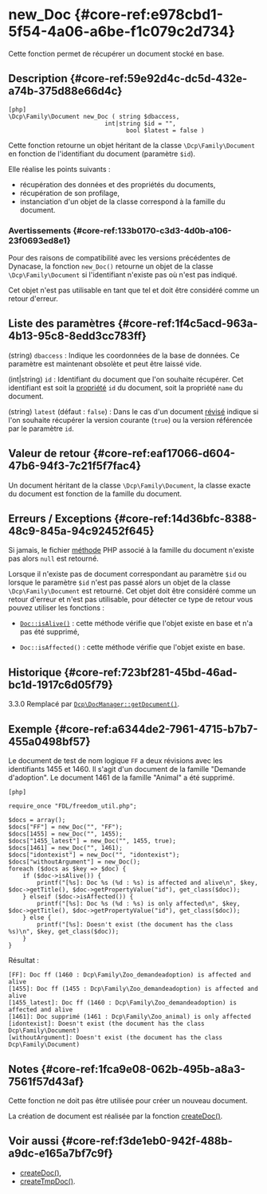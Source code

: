 # new_Doc {#core-ref:e978cbd1-5f54-4a06-a6be-f1c079c2d734}

<div markdown="1" class="short-description">
Cette fonction permet de récupérer un document stocké en base. 
</div>

## Description {#core-ref:59e92d4c-dc5d-432e-a74b-375d88e66d4c}

    [php]
    \Dcp\Family\Document new_Doc ( string $dbaccess, 
                               int|string $id = "",
                                     bool $latest = false )

Cette fonction retourne un objet héritant de la classe `\Dcp\Family\Document`
en fonction de l'identifiant du document (paramètre `$id`).

Elle réalise les points suivants :

* récupération des données et des propriétés du documents,
* récupération de son profilage,
* instanciation d'un objet de la classe correspond à la famille du document.


### Avertissements {#core-ref:133b0170-c3d3-4d0b-a106-23f0693ed8e1}

Pour des raisons de compatibilité avec les versions précédentes de Dynacase, la
fonction `new_Doc()` retourne un objet de la classe `\Dcp\Family\Document` si
l'identifiant n'existe pas où n'est pas indiqué.

Cet objet n'est pas utilisable en tant que tel et doit être considéré comme un
retour d'erreur.

## Liste des paramètres {#core-ref:1f4c5acd-963a-4b13-95c8-8edd3cc783ff}

(string) `dbaccess`
:   Indique les coordonnées de la base de données. Ce paramètre est maintenant
    obsolète et peut être laissé vide.

(int|string) `id`
:   Identifiant du document que l'on souhaite récupérer. Cet identifiant est
    soit la [propriété][properties] `id` du document, soit la propriété `name` 
    du document.

(string) `latest` (défaut : `false`)
:   Dans le cas d'un document [révisé][review] indique si l'on souhaite récupérer
    la version courante (`true`) ou la version référencée par le paramètre `id`.

## Valeur de retour {#core-ref:eaf17066-d604-47b6-94f3-7c21f5f7fac4}

Un document héritant de la classe `\Dcp\Family\Document`, la classe exacte du 
document est fonction de la famille du document.

## Erreurs / Exceptions {#core-ref:14d36bfc-8388-48c9-845a-94c92452f645}

Si jamais, le fichier [méthode][method] PHP associé à la famille du document 
n'existe pas alors `null` est retourné.

Lorsque il n'existe pas de document correspondant au paramètre `$id` ou lorsque
le paramètre `$id` n'est pas passé alors un objet de la classe
`\Dcp\Family\Document` est retourné. Cet objet doit être considéré comme un
retour d'erreur et n'est pas utilisable, pour détecter ce type de retour vous
pouvez utiliser les fonctions :

* [`Doc::isAlive()`][isAlive] : cette méthode vérifie que l'objet existe en
    base et n'a pas été supprimé,

* `Doc::isAffected()` : cette méthode vérifie que l'objet existe en base.

## Historique {#core-ref:723bf281-45bd-46ad-bc1d-1917c6d05f79}

<span class="flag release obsolete">3.3.0</span>
Remplacé par [`Dcp\DocManager::getDocument()`][getdocument].

## Exemple {#core-ref:a6344de2-7961-4715-b7b7-455a0498bf57}


Le document de test de nom logique `FF` a deux révisions avec les identifiants
1455 et 1460. Il s'agit d'un document de la famille "Demande d'adoption".
Le document 1461 de la famille "Animal" a été supprimé.

    [php]
    
    require_once "FDL/freedom_util.php";
    
    $docs = array();
    $docs["FF"] = new_Doc("", "FF");
    $docs[1455] = new_Doc("", 1455);
    $docs["1455_latest"] = new_Doc("", 1455, true);
    $docs[1461] = new_Doc("", 1461);
    $docs["idontexist"] = new_Doc("", "idontexist");
    $docs["withoutArgument"] = new_Doc();
    foreach ($docs as $key => $doc) {
        if ($doc->isAlive()) {
            printf("[%s]: Doc %s (%d : %s) is affected and alive\n", $key, $doc->getTitle(), $doc->getPropertyValue("id"), get_class($doc));
        } elseif ($doc->isAffected()) {
            printf("[%s]: Doc %s (%d : %s) is only affected\n", $key, $doc->getTitle(), $doc->getPropertyValue("id"), get_class($doc));
        } else {
            printf("[%s]: Doesn't exist (the document has the class %s)\n", $key, get_class($doc));
        }
    }

Résultat :

    [FF]: Doc ff (1460 : Dcp\Family\Zoo_demandeadoption) is affected and alive
    [1455]: Doc ff (1455 : Dcp\Family\Zoo_demandeadoption) is affected and alive
    [1455_latest]: Doc ff (1460 : Dcp\Family\Zoo_demandeadoption) is affected and alive
    [1461]: Doc supprimé (1461 : Dcp\Family\Zoo_animal) is only affected
    [idontexist]: Doesn't exist (the document has the class Dcp\Family\Document)
    [withoutArgument]: Doesn't exist (the document has the class Dcp\Family\Document)


## Notes {#core-ref:1fca9e08-062b-495b-a8a3-7561f57d43af}

Cette fonction ne doit pas être utilisée pour créer un nouveau document.

La création de document est réalisée par la fonction [createDoc()][createDoc].

## Voir aussi {#core-ref:f3de1eb0-942f-488b-a9dc-e165a7bf7c9f}

* [createDoc()][createDoc],
* [createTmpDoc()][createTmpDoc].

<!-- links -->

[properties]:   #core-ref:9aa8edfa-2f2a-11e2-aaec-838a12b40353
[review]:       #core-ref:8c947ef6-8da5-4fca-93cf-897c81ebb53d
[method]:       #core-ref:6f013eb8-33c7-11e2-be43-373b9514dea3
[isAlive]:      #core-ref:b791d14e-800a-4b3b-bee7-41e271a8087e
[createDoc]:    #core-ref:9886581a-243a-4c78-8490-8fda2209fd93
[createTmpDoc]: #core-ref:6b745549-eb65-46f5-b0c1-5fa80661f1b7
[getdocument]:  #core-ref:dfa0762f-6ff3-4349-bd21-6442740d9dcc
